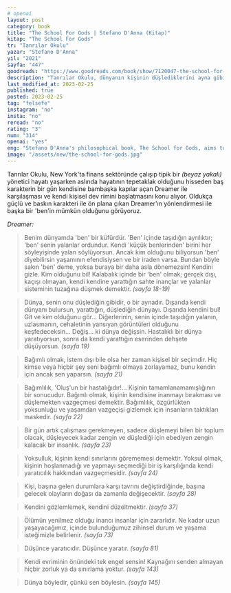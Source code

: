 ```yaml
---
# openai
layout: post
category: book
title: "The School For Gods | Stefano D'Anna (Kitap)"
kitap: "The School For Gods"
tr: "Tanrılar Okulu"
yazar: "Stefano D'Anna"
yil: "2021"
sayfa: "447"
goodreads: "https://www.goodreads.com/book/show/7120047-the-school-for-gods"
description: "Tanrılar Okulu, dünyanın kişinin düşlediklerini ayna gibi yansıttığını anlatıyor. Eğer kişinin bizzat kendisi içinde bulunduğu kırmazsa aynı olayları tekrar tekrar yaşar. Stefano D'Anna, tek çözümün bunun farkına varıp cesaretle sarmalın dışına çıkmak olduğunu Dreamer'in kurduğu cümlelerde tekrar tekrar hatırlatıyor. "
last_modified_at: 2023-02-25
published: true
posted: 2023-02-25
tag: "felsefe"
instagram: "no"
insta: "no"
reread: "no"
rating: "3"
num: "314"
openai: "yes"
eng: "Stefano D'Anna's philosophical book, The School for Gods, aims to lead readers on a spiritual journey toward discovering their own divinity. D'Anna gives people practical insights and tools for personal growth and transformation by combining ancient wisdom with modern psychology."
image: "/assets/new/the-school-for-gods.jpg"
---
```

 
Tanrılar Okulu, New York'ta finans sektöründe çalışıp tipik bir _(beyaz yakalı)_ yönetici hayatı yaşarken aslında hayatının tepetaklak olduğunu hisseden baş karakterin bir gün kendisine bambaşka kapılar açan Dreamer ile karşılaşması ve kendi kişisel dev rimini başlatmasını konu alıyor. Oldukça güçlü ve baskın karakteri ile ön plana çıkan Dreamer'ın yönlendirmesi ile başka bir 'ben'in mümkün olduğunu görüyoruz. 

_Dreamer:_  
>  Benim dünyamda 'ben' bir küfürdür. 'Ben' içinde taşıdığın ayrılıktır; 'ben' senin yalanlar ordundur. Kendi 'küçük benlerinden' birini her söyleyişinde yalan söylüyorsun.
>  Ancak kim olduğunu biliyorsun 'ben' diyebilirsin yaşamının efendisiysen ve bir iraden varsa. 
>  Bundan böyle sakın 'ben' deme, yoksa buraya bir daha asla dönemezsin! Kendini gizle. Kim olduğunu bil!
>  Kalabalık içinde bir 'ben' olmak; gerçek dışı, kaçışı olmayan, kendi kendine yarattığın sahte inançlar ve yalanlar sisteminin tuzağına düşmek demektir. _(sayfa 18-19)_

> Dünya, senin onu düşlediğin gibidir, o bir aynadır. Dışarıda kendi dünyanı bulursun, yarattığın, düşlediğin dünyayı.
> Dışarıda kendini bul! Git ve kim olduğunu gör...
> Diğerlerinin, senin içinde taşıdığın yalanın, uzlasmanın, cehaletinin yansıyan görüntüleri olduğunu keşfedeceksin...
> Değiş... ki dünya değişsin. 
> Hastalıklı bir dünya yaratıyorsun, sonra da kendi yarattığın eserinden dehşete düşüyorsun. _(sayfa 19)_

> Bağımlı olmak, istem dışı bile olsa her zaman kişisel bir seçimdir. Hiç kimse veya hiçbir şey seni bağımlı olmaya zorlayamaz, bunu kendin için ancak sen yaparsın. _(sayfa 21)_

> Bağımlılık, 'Oluş'un bir hastalığıdır!... Kişinin tamamlanamamışlığının bir sonucudur. Bağımlı olmak, kişinin kendisine inanmayı bırakması ve düşlemekten vazgeçmesi demektir. Bağımlılık, özgürlükten yoksunluğu ve yaşamdan vazgeçişi gizlemek için insanların taktıkları maskedir. _(sayfa 22)_

> Bir gün artık çalışması gerekmeyen, sadece düşlemeyi bilen bir toplum olacak, düşleyecek kadar zengin ve düşlediği için ebediyen zengin kalacak bir insanlık. _(sayfa 23)_

> Yoksulluk, kişinin kendi sınırlarını görememesi demektir. Yoksul olmak, kişinin hoşlanmadığı ve yapmayı seçmediği bir iş karşılığında kendi yaratıcılık hakkından vazgeçmesidir. _(sayfa 24)_

> Kişi, başına gelen durumlara karşı tavrını değiştirdiğinde, başına gelecek olayların doğası da zamanla değişecektir. _(sayfa 28)_

> Kendini gözlemlemek, kendini düzeltmektir. _(sayfa 37)_

> Ölümün yenilmez olduğu inancı insanlar için zararlıdır. Ne kadar uzun yaşayacağımız, içinde bulunduğumuz zihinsel durum ve yaşama isteğimizle belirlenir. _(sayfa 73)_

> Düşünce yaratıcıdır. Düşünce yaratır. _(sayfa 81)_

> Kendi evriminin önündeki tek engel sensin! Kaynağını senden almayan hiçbir zorluk ya da sınırlama yoktur. _(sayfa 143)_

> Dünya böyledir, çünkü sen böylesin. _(sayfa 145)_

